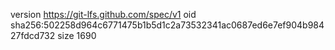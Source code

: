 version https://git-lfs.github.com/spec/v1
oid sha256:502258d964c6771475b1b5d1c2a73532341ac0687ed6e7ef904b98427fdcd732
size 1690
